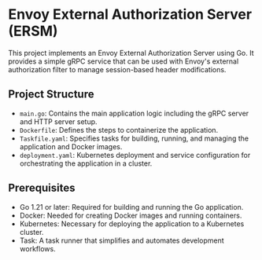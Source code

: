 # Envoy External Authorization Server (ERSM)

This project implements an Envoy External Authorization Server using Go. It provides a simple gRPC service that can be used with Envoy's external authorization filter to manage session-based header modifications.

## Project Structure

- `main.go`: Contains the main application logic including the gRPC server and HTTP server setup.
- `Dockerfile`: Defines the steps to containerize the application.
- `Taskfile.yaml`: Specifies tasks for building, running, and managing the application and Docker images.
- `deployment.yaml`: Kubernetes deployment and service configuration for orchestrating the application in a cluster.

## Prerequisites

- Go 1.21 or later: Required for building and running the Go application.
- Docker: Needed for creating Docker images and running containers.
- Kubernetes: Necessary for deploying the application to a Kubernetes cluster.
- Task: A task runner that simplifies and automates development workflows.


